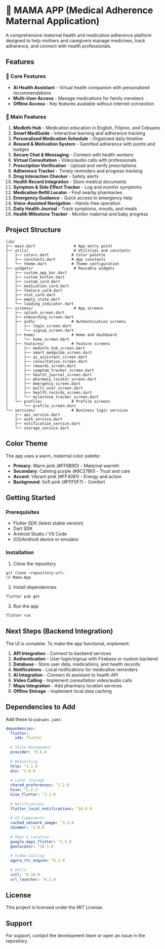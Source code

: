 # 🩷 MAMA APP (Medical Adherence Maternal Application)

A comprehensive maternal health and medication adherence platform designed to help mothers and caregivers manage medicines, track adherence, and connect with health professionals.

## Features

### 🤖 Core Features
- **AI Health Assistant** - Virtual health companion with personalized recommendations
- **Multi-User Access** - Manage medications for family members
- **Offline Access** - Key features available without internet connection

### 💊 Main Features
1. **MedInfo Hub** - Medication education in English, Filipino, and Cebuano
2. **Smart MedGuide** - Interactive learning and adherence tracking
3. **Personalized Medication Schedule** - Organized daily timeline
4. **Reward & Motivation System** - Gamified adherence with points and badges
5. **Secure Chat & Messaging** - Connect with health workers
6. **Virtual Consultation** - Video/audio calls with professionals
7. **Prescription Verification** - Upload and verify prescriptions
8. **Adherence Tracker** - Timely reminders and progress tracking
9. **Drug Interaction Checker** - Safety alerts
10. **Health Record Integration** - Store medical documents
11. **Symptom & Side Effect Tracker** - Log and monitor symptoms
12. **Medication Refill Locator** - Find nearby pharmacies
13. **Emergency Guidance** - Quick access to emergency help
14. **Voice-Assisted Navigation** - Hands-free operation
15. **Daily Health Journal** - Track symptoms, moods, and meals
16. **Health Milestone Tracker** - Monitor maternal and baby progress

## Project Structure

```
lib/
├── main.dart                 # App entry point
├── utils/                    # Utilities and constants
│   ├── colors.dart          # Color palette
│   ├── constants.dart       # App constants
│   └── theme.dart           # Theme configuration
├── widgets/                  # Reusable widgets
│   ├── custom_app_bar.dart
│   ├── custom_button.dart
│   ├── custom_card.dart
│   ├── medication_card.dart
│   ├── feature_card.dart
│   ├── stat_card.dart
│   ├── empty_state.dart
│   └── loading_indicator.dart
├── screens/                  # App screens
│   ├── splash_screen.dart
│   ├── onboarding_screen.dart
│   ├── auth/                # Authentication screens
│   │   ├── login_screen.dart
│   │   └── signup_screen.dart
│   ├── home/                # Home and dashboard
│   │   └── home_screen.dart
│   ├── features/            # Feature screens
│   │   ├── medinfo_hub_screen.dart
│   │   ├── smart_medguide_screen.dart
│   │   ├── ai_assistant_screen.dart
│   │   ├── consultation_screen.dart
│   │   ├── rewards_screen.dart
│   │   ├── symptom_tracker_screen.dart
│   │   ├── health_journal_screen.dart
│   │   ├── pharmacy_locator_screen.dart
│   │   ├── emergency_screen.dart
│   │   ├── multi_user_screen.dart
│   │   ├── health_records_screen.dart
│   │   └── milestone_tracker_screen.dart
│   └── profile/             # Profile screens
│       └── profile_screen.dart
└── services/                # Business logic services
    ├── api_service.dart
    ├── auth_service.dart
    ├── notification_service.dart
    └── storage_service.dart
```

## Color Theme

The app uses a warm, maternal color palette:
- **Primary**: Warm pink (#FF6B9D) - Maternal warmth
- **Secondary**: Calming purple (#9C27B0) - Trust and care
- **Accent**: Vibrant pink (#FF4081) - Energy and action
- **Background**: Soft pink (#FFF5F7) - Comfort

## Getting Started

### Prerequisites
- Flutter SDK (latest stable version)
- Dart SDK
- Android Studio / VS Code
- iOS/Android device or emulator

### Installation

1. Clone the repository
```bash
git clone <repository-url>
cd Mama-App
```

2. Install dependencies
```bash
flutter pub get
```

3. Run the app
```bash
flutter run
```

## Next Steps (Backend Integration)

The UI is complete. To make the app functional, implement:

1. **API Integration** - Connect to backend services
2. **Authentication** - User login/signup with Firebase or custom backend
3. **Database** - Store user data, medications, and health records
4. **Notifications** - Local notifications for medication reminders
5. **AI Integration** - Connect AI assistant to health API
6. **Video Calling** - Implement consultation video/audio calls
7. **Maps Integration** - Add pharmacy location services
8. **Offline Storage** - Implement local data caching

## Dependencies to Add

Add these to `pubspec.yaml`:

```yaml
dependencies:
  flutter:
    sdk: flutter
  
  # State Management
  provider: ^6.0.0
  
  # Networking
  http: ^1.1.0
  dio: ^5.0.0
  
  # Local Storage
  shared_preferences: ^2.2.0
  hive: ^2.2.3
  hive_flutter: ^1.1.0
  
  # Notifications
  flutter_local_notifications: ^16.0.0
  
  # UI Components
  cached_network_image: ^3.3.0
  shimmer: ^3.0.0
  
  # Maps & Location
  google_maps_flutter: ^2.5.0
  geolocator: ^10.1.0
  
  # Video Calling
  agora_rtc_engine: ^6.3.0
  
  # Utils
  intl: ^0.18.0
  url_launcher: ^6.2.0
```

## License

This project is licensed under the MIT License.

## Support

For support, contact the development team or open an issue in the repository.
